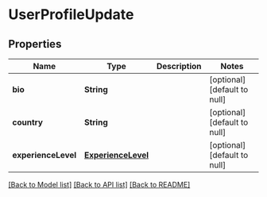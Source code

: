 # UserProfileUpdate
## Properties

| Name | Type | Description | Notes |
|------------ | ------------- | ------------- | -------------|
| **bio** | **String** |  | [optional] [default to null] |
| **country** | **String** |  | [optional] [default to null] |
| **experienceLevel** | [**ExperienceLevel**](ExperienceLevel.md) |  | [optional] [default to null] |

[[Back to Model list]](../README.md#documentation-for-models) [[Back to API list]](../README.md#documentation-for-api-endpoints) [[Back to README]](../README.md)

